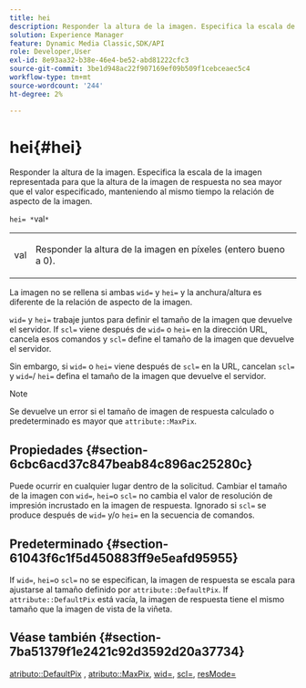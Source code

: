 ```yaml
---
title: hei
description: Responder la altura de la imagen. Especifica la escala de la imagen representada para que la altura de la imagen de respuesta no sea mayor que el valor especificado, manteniendo al mismo tiempo la relación de aspecto de la imagen.
solution: Experience Manager
feature: Dynamic Media Classic,SDK/API
role: Developer,User
exl-id: 8e93aa32-b38e-46e4-be52-abd81222cfc3
source-git-commit: 3be1d948ac22f907169ef09b509f1cebceaec5c4
workflow-type: tm+mt
source-wordcount: '244'
ht-degree: 2%

---
```


# hei{#hei}

Responder la altura de la imagen. Especifica la escala de la imagen representada para que la altura de la imagen de respuesta no sea mayor que el valor especificado, manteniendo al mismo tiempo la relación de aspecto de la imagen.

`hei= *`val`*`

<table id="simpletable_C3A31CA539DC4D9F8BE50290D1AFA5CA"> 
 <tr class="strow"> 
  <td class="stentry"> <p><span class="codeph"> <span class="varname"> val</span> </span> </p></td> 
  <td class="stentry"> <p>Responder la altura de la imagen en píxeles (entero bueno a 0). </p></td> 
 </tr> 
</table>

La imagen no se rellena si ambas `wid=` y `hei=` y la anchura/altura es diferente de la relación de aspecto de la imagen.

`wid=` y `hei=` trabaje juntos para definir el tamaño de la imagen que devuelve el servidor. If `scl=` viene después de `wid=` o `hei=` en la dirección URL, cancela esos comandos y `scl=` define el tamaño de la imagen que devuelve el servidor.

Sin embargo, si `wid=` o `hei=` viene después de `scl=` en la URL, cancelan `scl=` y `wid=`/ `hei=` defina el tamaño de la imagen que devuelve el servidor.

>[!NOTE]
>
>Se devuelve un error si el tamaño de imagen de respuesta calculado o predeterminado es mayor que `attribute::MaxPix`.

## Propiedades {#section-6cbc6acd37c847beab84c896ac25280c}

Puede ocurrir en cualquier lugar dentro de la solicitud. Cambiar el tamaño de la imagen con `wid=`, `hei=`o `scl=` no cambia el valor de resolución de impresión incrustado en la imagen de respuesta. Ignorado si `scl=` se produce después de `wid=` y/o `hei=` en la secuencia de comandos.

## Predeterminado {#section-61043f6c1f5d450883ff9e5eafd95955}

If `wid=`, `hei=`o `scl=` no se especifican, la imagen de respuesta se escala para ajustarse al tamaño definido por `attribute::DefaultPix`. If `attribute::DefaultPix` está vacía, la imagen de respuesta tiene el mismo tamaño que la imagen de vista de la viñeta.

## Véase también {#section-7ba51379f1e2421c92d3592d20a37734}

[atributo::DefaultPix](../../../../../ir-api/material-cat/image-rendering-api-ref/c-ir-material-catalog/c-ir-attributes-reference/r-ir-defaultpix.md#reference-102c98f9b5d24d2aaaeb756653fb0e6f) , [atributo::MaxPix](../../../../../ir-api/material-cat/image-rendering-api-ref/c-ir-material-catalog/c-ir-attributes-reference/r-ir-maxpix.md#reference-569f186bbc2840a6bd3cffa8ff3e7657), [wid=](../../../../../ir-api/http-protocol/image-rendering-api-ref/c-ir-http-protocol-ref/c-ir-http-protocol-command-reference/r-ir-wid.md#reference-b7e691b0624941168c94b2749ae233ec), [scl=](../../../../../ir-api/http-protocol/image-rendering-api-ref/c-ir-http-protocol-ref/c-ir-http-protocol-command-reference/r-ir-scl.md#reference-b14b51a6cbe34f0bba42880540592f29), [resMode=](../../../../../ir-api/http-protocol/image-rendering-api-ref/c-ir-http-protocol-ref/c-ir-http-protocol-command-reference/r-ir-http-resmode.md#reference-851a5b636f8948cfb11456c9b7dab0d3)
